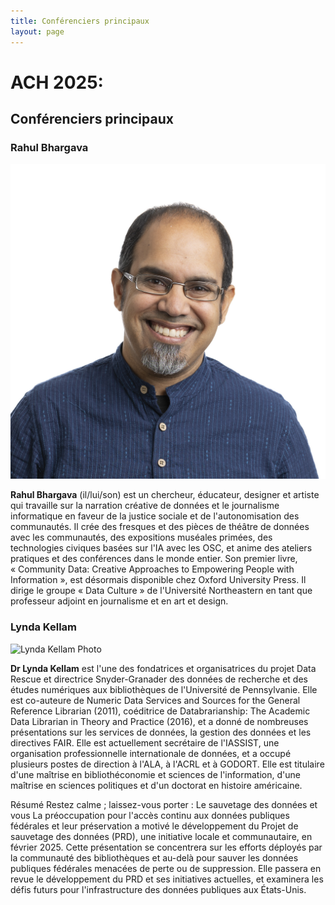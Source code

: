 ```yaml
---
title: Conférenciers principaux
layout: page
---
```


# ACH 2025:

## Conférenciers principaux

### Rahul Bhargava
<img src="/assets/img/headshot_Bhargava_12-23.jpg" class="img-fluid img-thumbnail" alt="Photo de Rahul Bhargava">

**Rahul Bhargava** (il/lui/son) est un chercheur, éducateur, designer et artiste qui travaille sur la narration créative de données et le journalisme informatique en faveur de la justice sociale et de l'autonomisation des communautés. Il crée des fresques et des pièces de théâtre de données avec les communautés, des expositions muséales primées, des technologies civiques basées sur l'IA avec les OSC, et anime des ateliers pratiques et des conférences dans le monde entier. Son premier livre, « Community Data: Creative Approaches to Empowering People with Information », est désormais disponible chez Oxford University Press. Il dirige le groupe « Data Culture » ​​de l'Université Northeastern en tant que professeur adjoint en journalisme et en art et design.

### Lynda Kellam
<img src="https://www.library.upenn.edu/sites/default/files/styles/faculty_card/public/2023-02/1_Lynda%20Kellam_PLC08996_RGB_LoRes-Web.jpg" class="img-fluid img-thumbnail" alt="Lynda Kellam Photo">

**Dr Lynda Kellam** est l'une des fondatrices et organisatrices du projet Data Rescue et directrice Snyder-Granader des données de recherche et des études numériques aux bibliothèques de l'Université de Pennsylvanie. Elle est co-auteure de Numeric Data Services and Sources for the General Reference Librarian (2011), coéditrice de Databrarianship: The Academic Data Librarian in Theory and Practice (2016), et a donné de nombreuses présentations sur les services de données, la gestion des données et les directives FAIR. Elle est actuellement secrétaire de l'IASSIST, une organisation professionnelle internationale de données, et a occupé plusieurs postes de direction à l'ALA, à l'ACRL et à GODORT. Elle est titulaire d'une maîtrise en bibliothéconomie et sciences de l'information, d'une maîtrise en sciences politiques et d'un doctorat en histoire américaine.

Résumé
Restez calme ; laissez-vous porter : Le sauvetage des données et vous
La préoccupation pour l'accès continu aux données publiques fédérales et leur préservation a motivé le développement du Projet de sauvetage des données (PRD), une initiative locale et communautaire, en février 2025. Cette présentation se concentrera sur les efforts déployés par la communauté des bibliothèques et au-delà pour sauver les données publiques fédérales menacées de perte ou de suppression. Elle passera en revue le développement du PRD et ses initiatives actuelles, et examinera les défis futurs pour l'infrastructure des données publiques aux États-Unis.